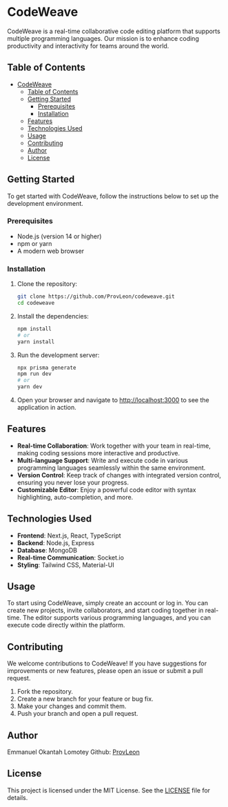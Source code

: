 # CodeWeave

CodeWeave is a real-time collaborative code editing platform that supports multiple programming languages. Our mission is to enhance coding productivity and interactivity for teams around the world.

## Table of Contents

- [CodeWeave](#codeweave)
  - [Table of Contents](#table-of-contents)
  - [Getting Started](#getting-started)
    - [Prerequisites](#prerequisites)
    - [Installation](#installation)
  - [Features](#features)
  - [Technologies Used](#technologies-used)
  - [Usage](#usage)
  - [Contributing](#contributing)
  - [Author](#author)
  - [License](#license)

## Getting Started

To get started with CodeWeave, follow the instructions below to set up the development environment.

### Prerequisites

- Node.js (version 14 or higher)
- npm or yarn
- A modern web browser

### Installation

1. Clone the repository:

   ```bash
   git clone https://github.com/ProvLeon/codeweave.git
   cd codeweave
   ```

2. Install the dependencies:

   ```bash
   npm install
   # or
   yarn install
   ```

3. Run the development server:

   ```bash
   npx prisma generate
   npm run dev
   # or
   yarn dev
   ```

4. Open your browser and navigate to [http://localhost:3000](http://localhost:3000) to see the application in action.

## Features

- **Real-time Collaboration**: Work together with your team in real-time, making coding sessions more interactive and productive.
- **Multi-language Support**: Write and execute code in various programming languages seamlessly within the same environment.
- **Version Control**: Keep track of changes with integrated version control, ensuring you never lose your progress.
- **Customizable Editor**: Enjoy a powerful code editor with syntax highlighting, auto-completion, and more.

## Technologies Used

- **Frontend**: Next.js, React, TypeScript
- **Backend**: Node.js, Express
- **Database**: MongoDB
- **Real-time Communication**: Socket.io
- **Styling**: Tailwind CSS, Material-UI

## Usage

To start using CodeWeave, simply create an account or log in. You can create new projects, invite collaborators, and start coding together in real-time. The editor supports various programming languages, and you can execute code directly within the platform.

## Contributing

We welcome contributions to CodeWeave! If you have suggestions for improvements or new features, please open an issue or submit a pull request.

1. Fork the repository.
2. Create a new branch for your feature or bug fix.
3. Make your changes and commit them.
4. Push your branch and open a pull request.

## Author

Emmanuel Okantah Lomotey
Github: [ProvLeon](https://github.com/ProvLeon)

## License

This project is licensed under the MIT License. See the [LICENSE](LICENSE) file for details.
